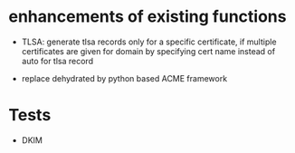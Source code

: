 # enhancements of existing functions

* TLSA: generate tlsa records only for a specific certificate, if multiple certificates are given for domain by specifying cert name instead of auto for tlsa record

* replace dehydrated by python based ACME framework

# Tests

* DKIM

